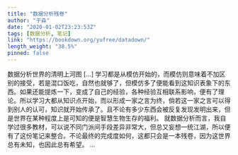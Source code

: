 ```yaml
---
title: "数据分析残卷"
author: "于淼"
date: "2020-01-02T23:23:53Z"
tags: [数据分析, 笔记]
link: "https://bookdown.org/yufree/datadown/"
length_weight: "38.5%"
pinned: false
---
```


数据分析世界的清明上河图 [...] 学习都是从模仿开始的，而模仿则意味着不加区别的接受，若是混口饭吃，自然也就够了，但模仿多了便能看到这知识表象下的东西。如果还能提炼一下，变成了自己的经验，各种经验互相联系影响，便有了理论。所以学习大都从知识点开始，而以形成一家之言为终，倘若这一家之言可以得到别人的认可，知识就开始传承了。且不论有多少东西会被反复发现发明出来，但是世界在某种程度上是可知的便是智慧生物生存的福利。 就数据分析而言，我自学过很多教材，可以说不同门派间手段差异非常大，但总又妄想一统江湖，所以便有了这份笔记来整合。不论最终的完成度如何，这都只会是一本残卷，因为这世界总有未知，也因此总有希望。 ...
